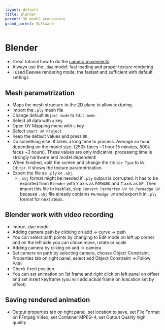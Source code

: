 ```yaml
---
layout: default
title: Blender
parent: 3D model processing
grand_parent: Software
---
```


# Blender
* Great tutorial how to do the [camera movements](https://www.youtube.com/watch?v=a7qyW1G350g&t=111s&ab_channel=Polyfjord)
* Always use the `.dae` model: fast loading and proper texture rendering
* I used Eeevee rendering mode, the fastest and sufficient with default settings

## Mesh parametrization
* Maps the mesh structure to the 2D plane to allow texturing. 
* Import the `.ply` mesh file
* Change default `Object mode` to `Edit mode`
* Select all data with `a` key
* Open UV Mapping menu with `u` key
* Select `Smart UV Project`
* Keep the default values and press `OK`.
* Do something else. It takes a long time to process. Average an hour, depending on the model size. (250k faces ~1 hour 15 minutes, 500k faces ~3 hours). These values are only indicative, processing time is strongly hardware and model dependent!
* When finished, split the screen and change the `Editor Type` to `UV Editor`. It shows the texture parametrization.
* Export the file as `.ply` or `.obj`.
    * `.obj` format might be needed if `.ply` output is corrupted. It has to be exported from `Blender` with `Y` axis as `FORWARD` and `Z` axis as `UP`. Then import this file to `Meshlab`, skip `Convert PerVertex UV to PerWedge UV` because `.obj` file already contains `PerWedge UV` and export it in `.ply` format for next steps. 

## Blender work with video recording
* Import .dae model 
* Adding camera path by clicking on add -> curve -> path
* You can select path points by changing to Edit mode on left up corner and on the left side you can chose move, rotate or scale
* Adding camera by cliking on add -> camera
* Set camera on path by selecting camera, choose Object Constraint Properties tab on right panel, select add Object Constraint -> Follow Path
* Check fixed position
* You can set animation on 1st frame and right click on left panel on offset and set insert keyframe (you will add actual frame on loacation set by offset)

## Saving rendered animation
* Output properties tab on right panel, set location to save, set File Format on FFmpeg Video, set Container MPEG-4, set Output Quality high quality
